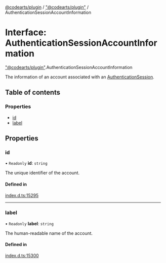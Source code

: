 [@codearts/plugin](../README.md) / ["@codearts/plugin"](../modules/_codearts_plugin_.md) / AuthenticationSessionAccountInformation

# Interface: AuthenticationSessionAccountInformation

["@codearts/plugin"](../modules/_codearts_plugin_.md).AuthenticationSessionAccountInformation

The information of an account associated with an [AuthenticationSession](codearts_plugin_.AuthenticationSession.md).

## Table of contents

### Properties

- [id](codearts_plugin_.AuthenticationSessionAccountInformation.md#id)
- [label](codearts_plugin_.AuthenticationSessionAccountInformation.md#label)

## Properties

### id

• `Readonly` **id**: `string`

The unique identifier of the account.

#### Defined in

[index.d.ts:15295](https://github.com/huaweicloud/cloudide-plugin-api/blob/5055bbd/index.d.ts#L15295)

___

### label

• `Readonly` **label**: `string`

The human-readable name of the account.

#### Defined in

[index.d.ts:15300](https://github.com/huaweicloud/cloudide-plugin-api/blob/5055bbd/index.d.ts#L15300)
